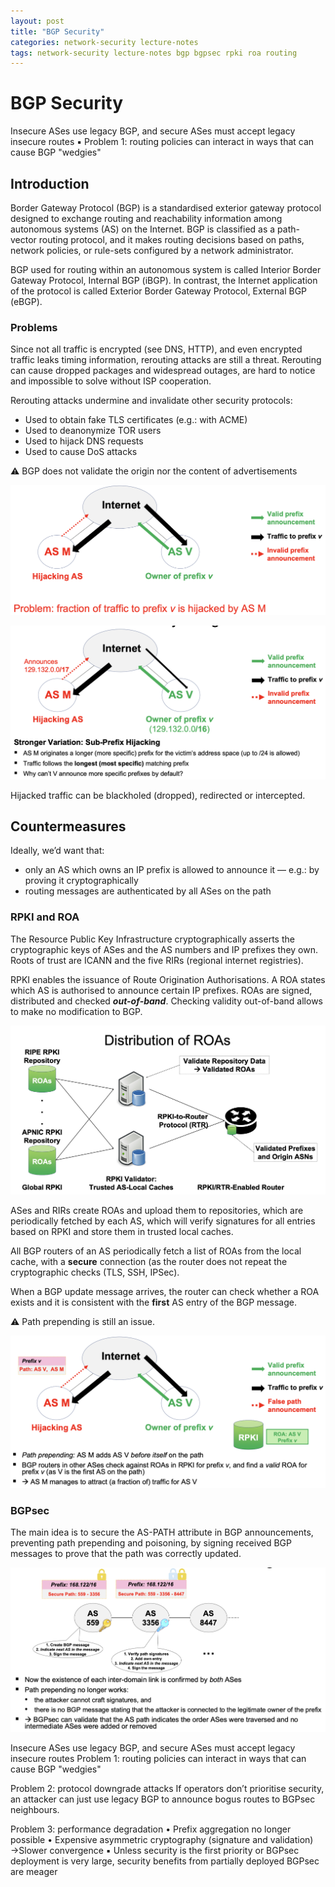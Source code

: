 ```yaml
---
layout: post
title: "BGP Security"
categories: network-security lecture-notes
tags: network-security lecture-notes bgp bgpsec rpki roa routing
---
```


# BGP Security

Insecure ASes use legacy BGP, and secure ASes must accept legacy insecure routes ▪ Problem 1: routing policies can interact in ways that can cause BGP "wedgies"

## Introduction

Border Gateway Protocol (BGP) is a standardised exterior gateway protocol designed to exchange routing and reachability information among autonomous systems (AS) on the Internet. BGP is classified as
a path-vector routing protocol, and it makes routing decisions based on paths, network policies, or rule-sets configured by a network administrator.

BGP used for routing within an autonomous system is called Interior Border Gateway Protocol, Internal BGP (iBGP). In contrast, the Internet application of the protocol is called Exterior Border
Gateway Protocol, External BGP (eBGP).

### Problems

Since not all traffic is encrypted (see DNS, HTTP), and even encrypted traffic leaks timing information, rerouting attacks are still a threat. Rerouting can cause dropped packages and widespread
outages, are hard to notice and impossible to solve without ISP cooperation.

Rerouting attacks undermine and invalidate other security protocols:

- Used to obtain fake TLS certificates (e.g.: with ACME)
- Used to deanonymize TOR users
- Used to hijack DNS requests
- Used to cause DoS attacks

<aside>
⚠️ BGP does not validate the origin nor the content of advertisements

</aside>

![Screenshot 2023-01-10 at 12.17.52.png](/assets/images/BGP/Screenshot_2023-01-10_at_12.17.52.png)

![Screenshot 2023-01-10 at 12.21.27.png](/assets/images/BGP/Screenshot_2023-01-10_at_12.21.27.png)

Hijacked traffic can be blackholed (dropped), redirected or intercepted.

## Countermeasures

Ideally, we’d want that:

- only an AS which owns an IP prefix is allowed to announce it — e.g.: by proving it cryptographically
- routing messages are authenticated by all ASes on the path

### RPKI and ROA

The Resource Public Key Infrastructure cryptographically asserts the cryptographic keys of ASes and the AS numbers and IP prefixes they own. Roots of trust are ICANN and the five RIRs (regional
internet registries).

RPKI enables the issuance of Route Origination Authorisations. A ROA states which AS is authorised to announce certain IP prefixes. ROAs are signed, distributed and checked
_**********out-of-band**********_. Checking validity out-of-band allows to make no modification to BGP.

![Screenshot 2023-01-10 at 18.06.10.png](/assets/images/BGP/Screenshot_2023-01-10_at_18.06.10.png)

ASes and RIRs create ROAs and upload them to repositories, which are periodically fetched by each AS, which will verify signatures for all entries based on RPKI and store them in trusted local caches.

All BGP routers of an AS periodically fetch a list of ROAs from the local cache, with a ******************secure****************** connection (as the router does not repeat the cryptographic checks
(TLS, SSH, IPSec).

When a BGP update message arrives, the router can check whether a ROA exists and it is consistent with the **first** AS entry of the BGP message.

<aside>
⚠️ Path prepending is still an issue.

![Screenshot 2023-01-10 at 19.11.38.png](/assets/images/BGP/Screenshot_2023-01-10_at_19.11.38.png)

</aside>

### BGPsec

The main idea is to secure the AS-PATH attribute in BGP announcements, preventing path prepending and poisoning, by signing received BGP messages to prove that the path was correctly updated.

![Screenshot 2023-01-10 at 19.25.56.png](/assets/images/BGP/Screenshot_2023-01-10_at_19.25.56.png)

Insecure ASes use legacy BGP, and secure ASes must accept legacy insecure routes Problem 1: routing policies can interact in ways that can cause BGP "wedgies"

Problem 2: protocol downgrade attacks If operators don’t prioritise security, an attacker can just use legacy BGP to announce bogus routes to BGPsec neighbours.

Problem 3: performance degradation • Prefix aggregation no longer possible • Expensive asymmetric cryptography (signature and validation) →Slower convergence ▪ Unless security is the first priority or
BGPsec deployment is very large, security benefits from partially deployed BGPsec are meager
